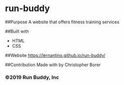 # run-buddy

##Purpose
A website that offers fitness training services

##Built with 
* HTML 
* CSS

##Website
https://lernantino.github.io/run-buddy/

##Contribution
Made with by Christopher Borer

### ©️2019 Run Buddy, Inc 